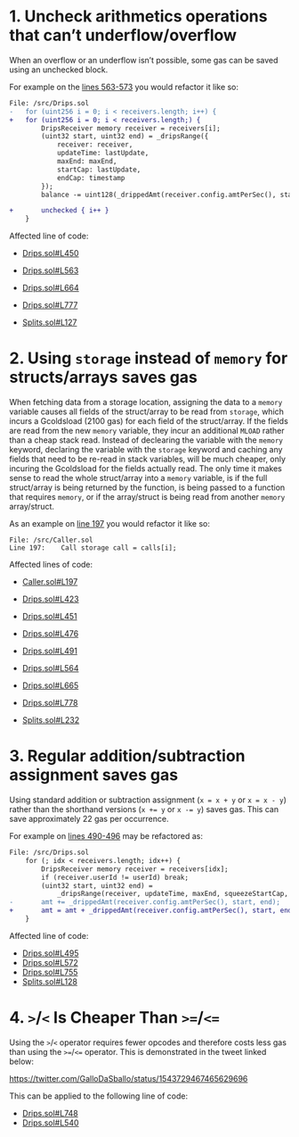 # 1. Uncheck arithmetics operations that can’t underflow/overflow

When an overflow or an underflow isn’t possible, some gas can be saved using an unchecked block.

For example on the [lines 563-573](https://github.com/code-423n4/2023-01-drips/blob/9fd776b50f4be23ca038b1d0426e63a69c7a511d/src/Drips.sol#L563-L573) you would refactor it like so:

```diff
File: /src/Drips.sol
-   for (uint256 i = 0; i < receivers.length; i++) {
+   for (uint256 i = 0; i < receivers.length;) {
        DripsReceiver memory receiver = receivers[i];
        (uint32 start, uint32 end) = _dripsRange({
            receiver: receiver,
            updateTime: lastUpdate,
            maxEnd: maxEnd,
            startCap: lastUpdate,
            endCap: timestamp
        });
        balance -= uint128(_drippedAmt(receiver.config.amtPerSec(), start, end));

+       unchecked { i++ }
    }
```

Affected line of code:

- [Drips.sol#L450](https://github.com/code-423n4/2023-01-drips/blob/9fd776b50f4be23ca038b1d0426e63a69c7a511d/src/Drips.sol#L450)

- [Drips.sol#L563](https://github.com/code-423n4/2023-01-drips/blob/9fd776b50f4be23ca038b1d0426e63a69c7a511d/src/Drips.sol#L563)
- [Drips.sol#L664](https://github.com/code-423n4/2023-01-drips/blob/9fd776b50f4be23ca038b1d0426e63a69c7a511d/src/Drips.sol#L664)
- [Drips.sol#L777](https://github.com/code-423n4/2023-01-drips/blob/9fd776b50f4be23ca038b1d0426e63a69c7a511d/src/Drips.sol#L777)
- [Splits.sol#L127](https://github.com/code-423n4/2023-01-drips/blob/9fd776b50f4be23ca038b1d0426e63a69c7a511d/src/Splits.sol#L127)

# 2. Using `storage` instead of `memory` for structs/arrays saves gas

When fetching data from a storage location, assigning the data to a `memory` variable causes all fields of the struct/array to be read from `storage`, which incurs a Gcoldsload (2100 gas) for each field of the struct/array. If the fields are read from the new `memory` variable, they incur an additional `MLOAD` rather than a cheap stack read. Instead of declearing the variable with the `memory` keyword, declaring the variable with the `storage` keyword and caching any fields that need to be re-read in stack variables, will be much cheaper, only incuring the Gcoldsload for the fields actually read. The only time it makes sense to read the whole struct/array into a `memory` variable, is if the full struct/array is being returned by the function, is being passed to a function that requires `memory`, or if the array/struct is being read from another `memory` array/struct.

As an example on [line 197](https://github.com/code-423n4/2023-01-drips/blob/9fd776b50f4be23ca038b1d0426e63a69c7a511d/src/Caller.sol#L197) you would refactor it like so:

```solidity
File: /src/Caller.sol
Line 197:    Call storage call = calls[i];
```

Affected lines of code:

- [Caller.sol#L197](https://github.com/code-423n4/2023-01-drips/blob/9fd776b50f4be23ca038b1d0426e63a69c7a511d/src/Caller.sol#L197)

- [Drips.sol#L423](https://github.com/code-423n4/2023-01-drips/blob/9fd776b50f4be23ca038b1d0426e63a69c7a511d/src/Drips.sol#L423)

- [Drips.sol#L451](https://github.com/code-423n4/2023-01-drips/blob/main/src/Drips.sol#L451)

- [Drips.sol#L476](https://github.com/code-423n4/2023-01-drips/blob/main/src/Drips.sol#L476)

- [Drips.sol#L491](https://github.com/code-423n4/2023-01-drips/blob/main/src/Drips.sol#L491)

- [Drips.sol#L564](https://github.com/code-423n4/2023-01-drips/blob/main/src/Drips.sol#L564)

- [Drips.sol#L665](https://github.com/code-423n4/2023-01-drips/blob/main/src/Drips.sol#L665)

- [Drips.sol#L778](https://github.com/code-423n4/2023-01-drips/blob/main/src/Drips.sol#L778)

- [Splits.sol#L232](https://github.com/code-423n4/2023-01-drips/blob/main/src/Splits.sol#L232)

# 3. Regular addition/subtraction assignment saves gas

Using standard addition or subtraction assignment (`x = x + y` or `x = x - y`) rather than the shorthand versions (`x += y` or `x -= y`) saves gas. This can save approximately 22 gas per occurrence.

For example on [lines 490-496](https://github.com/code-423n4/2023-01-drips/blob/9fd776b50f4be23ca038b1d0426e63a69c7a511d/src/Drips.sol#L490-L496) may be refactored as:

```diff
File: /src/Drips.sol
    for (; idx < receivers.length; idx++) {
        DripsReceiver memory receiver = receivers[idx];
        if (receiver.userId != userId) break;
        (uint32 start, uint32 end) =
            _dripsRange(receiver, updateTime, maxEnd, squeezeStartCap, squeezeEndCap);
-       amt += _drippedAmt(receiver.config.amtPerSec(), start, end);
+       amt = amt + _drippedAmt(receiver.config.amtPerSec(), start, end);
    }
```

Affected line of code:

- [Drips.sol#L495](https://github.com/code-423n4/2023-01-drips/blob/9fd776b50f4be23ca038b1d0426e63a69c7a511d/src/Drips.sol#L495)
- [Drips.sol#L572](https://github.com/code-423n4/2023-01-drips/blob/9fd776b50f4be23ca038b1d0426e63a69c7a511d/src/Drips.sol#L572)
- [Drips.sol#L755](https://github.com/code-423n4/2023-01-drips/blob/9fd776b50f4be23ca038b1d0426e63a69c7a511d/src/Drips.sol#L755)
- [Splits.sol#L128](https://github.com/code-423n4/2023-01-drips/blob/9fd776b50f4be23ca038b1d0426e63a69c7a511d/src/Splits.sol#L128)

# 4. `>`/`<` Is Cheaper Than `>=`/`<=`

Using the `>`/`<` operator requires fewer opcodes and therefore costs less gas than using the `>=`/`<=` operator. This is demonstrated in the tweet linked below:

https://twitter.com/GalloDaSballo/status/1543729467465629696

This can be applied to the following line of code:

- [Drips.sol#L748](https://github.com/code-423n4/2023-01-drips/blob/9fd776b50f4be23ca038b1d0426e63a69c7a511d/src/Drips.sol#L748)
- [Drips.sol#L540](https://github.com/code-423n4/2023-01-drips/blob/9fd776b50f4be23ca038b1d0426e63a69c7a511d/src/Drips.sol#L540)

